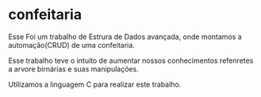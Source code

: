 # confeitaria
Esse Foi um trabalho de Estrura de Dados avançada, onde montamos
a automação(CRUD) de uma confeitaria.

Esse trabalho teve o intuito de aumentar nossos conhecimentos 
refenretes a arvore birnárias e suas manipulações.

Utilizamos a linguagem C para realizar este trabalho.
